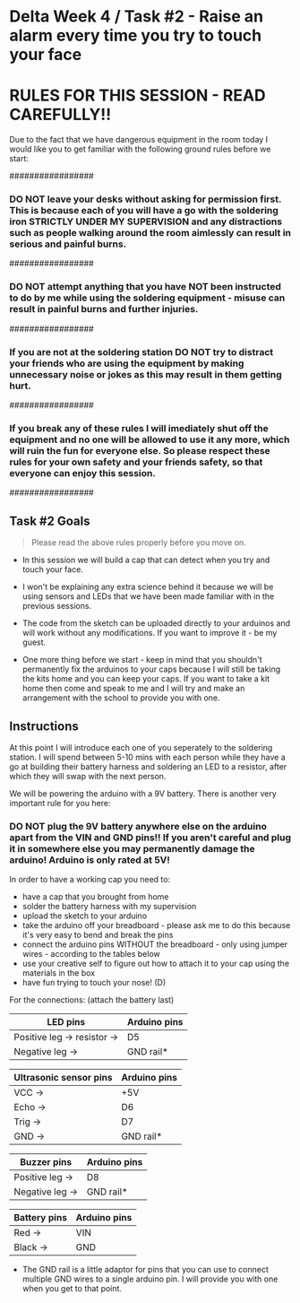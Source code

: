 # Delta Week 4 / Task #2 - Raise an alarm every time you try to touch your face


# RULES FOR THIS SESSION - READ CAREFULLY!!
Due to the fact that we have dangerous equipment in the room today I would like you to get familiar with the following ground rules before we start:

#################

### DO NOT leave your desks without asking for permission first. This is because each of you will have a go with the soldering iron STRICTLY UNDER MY SUPERVISION and any distractions such as people walking around the room aimlessly can result in serious and painful burns.

#################

### DO NOT attempt anything that you have NOT been instructed to do by me while using the soldering equipment - misuse can result in painful burns and further injuries.

#################

### If you are not at the soldering station DO NOT try to distract your friends who are using the equipment by making unnecessary noise or jokes as this may result in them getting hurt.

#################

### If you break any of these rules I will imediately shut off the equipment and no one will be allowed to use it any more, which will ruin the fun for everyone else. So please respect these rules for your own safety and your friends safety, so that everyone can enjoy this session.

#################

## Task #2 Goals

> Please read the above rules properly before you move on.

 - In this session we will build a cap that can detect when you try and touch your face. 

 - I won't be explaining any extra science behind it because we will be using sensors and LEDs that we have been made familiar with in the previous sessions.

 - The code from the sketch can be uploaded directly to your arduinos and will work without any modifications. If you want to improve it - be my guest.

 - One more thing before we start - keep in mind that you shouldn't permanently fix the arduinos to your caps because I will still be taking the kits home and you can keep your caps. If you want to take a kit home then come and speak to me and I will try and make an arrangement with the school to provide you with one.

## Instructions

At this point I will introduce each one of you seperately to the soldering station. I will spend between 5-10 mins with each person while they have a go at building their battery harness and soldering an LED to a resistor, after which they will swap with the next person.

We will be powering the arduino with a 9V battery. There is another very important rule for you here:

### DO NOT plug the 9V battery anywhere else on the arduino apart from the VIN and GND pins!! If you aren't careful and plug it in somewhere else you may permanently damage the arduino! Arduino is only rated at 5V!

In order to have a working cap you need to:
 - have a cap that you brought from home
 - solder the battery harness with my supervision
 - upload the sketch to your arduino
 - take the arduino off your breadboard - please ask me to do this because it's very easy to bend and break the pins
 - connect the arduino pins WITHOUT the breadboard - only using jumper wires - according to the tables below
 - use your creative self to figure out how to attach it to your cap using the materials in the box
 - have fun trying to touch your nose! (D)
 
 
For the connections: (attach the battery last)

| LED pins                     | Arduino pins |
|------------------------------|--------------|
| Positive leg  -> resistor -> | D5           |
| Negative leg  ->             | GND rail*    |


| Ultrasonic sensor pins | Arduino pins |
|------------------------|--------------|
| VCC  ->                | +5V          |
| Echo ->                | D6           |
| Trig ->                | D7           |
| GND  ->                | GND rail*    |


| Buzzer pins       | Arduino pins |
|-------------------|--------------|
| Positive leg  ->  | D8           |
| Negative leg  ->  | GND rail*    |


| Battery pins | Arduino pins |
|--------------|--------------|
| Red    ->    | VIN          |
| Black  ->    | GND          |


* The GND rail is a little adaptor for pins that you can use to connect multiple GND wires to a single arduino pin. I will provide you with one when you get to that point.
